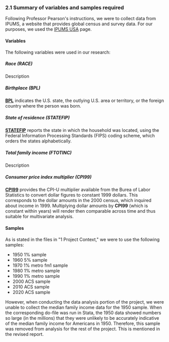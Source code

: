 ### 2.1 Summary of variables and samples required
Following Professor Pearson's instructions, we were to collect data from IPUMS, a website that provides global census and survey data. For our purposes, we used the [IPUMS USA](https://usa.ipums.org/usa/) page.

#### Variables
The following variables were used in our research:

##### Race (RACE)
Description

##### Birthplace (BPL)
**[BPL](https://usa.ipums.org/usa-action/variables/BPL#description_section)** indicates the U.S. state, the outlying U.S. area or territory, or the foreign country where the person was born. 

##### State of residence (STATEFIP)
**[STATEFIP](https://usa.ipums.org/usa-action/variables/STATEFIP#description_section)** reports the state in which the household was located, using the Federal Information Processing Standards (FIPS) coding scheme, which orders the states alphabetically. 

##### Total family income (FTOTINC)
Description

##### Consumer price index multiplier (CPI99)
**[CPI99](https://usa.ipums.org/usa-action/variables/CPI99#description_section)** provides the CPI-U multiplier available from the Burea of Labor Statistics to convert dollar figures to constant 1999 dollars. This corresponds to the dollar amounts in the 2000 census, which inquired about income in 1999. Multiplying dollar amounts by **CPI99** (which is constant within years) will render then comparable across time and thus suitable for multivariate analysis.

#### Samples
As is stated in the files in "1 Project Context," we were to use the following samples:
- 1950 1% sample
- 1960 5% sample
- 1970 1% metro fm1 sample
- 1980 1% metro sample
- 1990 1% metro sample
- 2000 ACS sample
- 2010 ACS sample
- 2020 ACS sample

However, when conducting the data analysis portion of the project, we were unable to collect the median family income data for the 1950 sample. When the corresponding do-file was run in Stata, the 1950 data showed numbers so large (in the millions) that they were unlikely to be accurately indicative of the median family income for Americans in 1950. Therefore, this sample was removed from analysis for the rest of the project. This is mentioned in the revised report.
